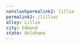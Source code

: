 ```yaml
---
﻿nonslashpermalink2: lillie
permalink2: /lillie/
alley: Lillie
city: Edmond
state: Oklahoma
---
```

